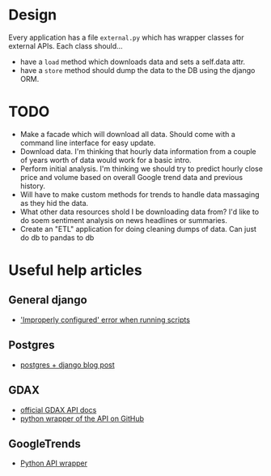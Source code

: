 # Design

Every application has a file `external.py` which has wrapper classes for external APIs. Each class should...
- have a `load` method which downloads data and sets a self.data attr.
- have a `store` method should dump the data to the DB using the django ORM.

# TODO

- Make a facade which will download all data. Should come with a command line interface for easy update.
- Download data. I'm thinking that hourly data information from a couple of years worth of data would work for a basic intro.
- Perform initial analysis. I'm thinking we should try to predict hourly close price and volume based on overall Google trend data and previous history.
- Will have to make custom methods for trends to handle data massaging as they hid the data.
- What other data resources shold I be downloading data from? I'd like to do soem sentiment analysis on news headlines or summaries.
- Create an "ETL" application for doing cleaning dumps of data. Can just do db to pandas to db

# Useful help articles

## General django

- ['Improperly configured' error when running scripts](http://stackoverflow.com/questions/15556499/django-db-settings-improperly-configured-error)

## Postgres

- [postgres + django blog post](http://www.marinamele.com/taskbuster-django-tutorial/install-and-configure-posgresql-for-django)

## GDAX

- [official GDAX API docs](https://docs.gdax.com/)
- [python wrapper of the API on GitHub](https://github.com/danpaquin/GDAX-Python)

## GoogleTrends

- [Python API wrapper](https://github.com/GeneralMills/pytrends)